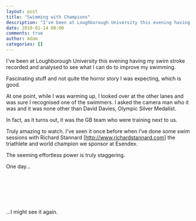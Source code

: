 ```yaml
---
layout: post
title: "Swimming with Champions"
description: "I've been at Loughborough University this evening having my swim stroke recorded and analysed to see what I can do to improve my swimming. Fascinating stuff and not quite the horror story I was expecting, which is good. At one point, while I was w..."
date: 2010-01-14 00:00
comments: true
author: Adam
categories: []
---
```


I've been at Loughborough University this evening having my swim stroke recorded and analysed to see what I can do to improve my swimming.

Fascinating stuff and not quite the horror story I was expecting, which is good.

At one point, while I was warming up, I looked over at the other lanes and was sure I recognised one of the swimmers. I asked the camera man who it was and it was none other than David Davies, Olympic Silver Medalist.

In fact, as it turns out, it was the GB team who were training next to us.

Truly amazing to watch. I've seen it once before when I've done some swim sessions with Richard Stannard [<a href="http://www.richardstannard.com">http://www.richardstannard.com</a>] the triathlete and world champion we sponsor at Esendex.

The seeming effortless power is truly staggering.&nbsp;

One day...

&nbsp;

&nbsp;

&nbsp;

...I might see it again.
